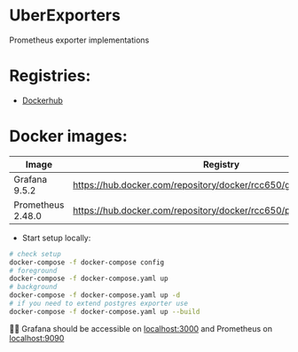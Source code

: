 # UberExporters
Prometheus exporter implementations

# Registries:

- [Dockerhub](https://hub.docker.com/)

# Docker images:

|  Image             | Registry                                                                     |
|--------------------|------------------------------------------------------------------------------|
| Grafana    9.5.2   |    https://hub.docker.com/repository/docker/rcc650/grafana/general           |
| Prometheus 2.48.0  |    https://hub.docker.com/repository/docker/rcc650/prometheus/general        |

* Start setup locally:

```bash
# check setup
docker-compose -f docker-compose config
# foreground
docker-compose -f docker-compose.yaml up
# background
docker-compose -f docker-compose.yaml up -d
# if you need to extend postgres exporter use
docker-compose -f docker-compose.yaml up --build

```
🐱‍💻 Grafana should be accessible on [localhost:3000](http://127.0.0.1:3000) and Prometheus on [localhost:9090](http://127.0.0.1:9090)
